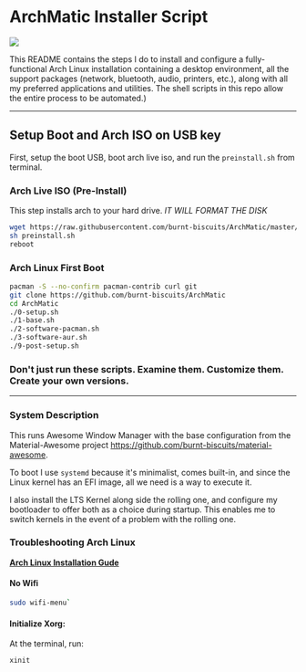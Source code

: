 # ArchMatic Installer Script

<img src="https://i.imgur.com/Yn29sze.png" />

This README contains the steps I do to install and configure a fully-functional Arch Linux installation containing a desktop environment, all the support packages (network, bluetooth, audio, printers, etc.), along with all my preferred applications and utilities. The shell scripts in this repo allow the entire process to be automated.)

---

## Setup Boot and Arch ISO on USB key

First, setup the boot USB, boot arch live iso, and run the `preinstall.sh` from terminal. 

### Arch Live ISO (Pre-Install)

This step installs arch to your hard drive. *IT WILL FORMAT THE DISK*

```bash
wget https://raw.githubusercontent.com/burnt-biscuits/ArchMatic/master/preinstall.sh
sh preinstall.sh
reboot
```

### Arch Linux First Boot

```bash
pacman -S --no-confirm pacman-contrib curl git
git clone https://github.com/burnt-biscuits/ArchMatic
cd ArchMatic
./0-setup.sh
./1-base.sh
./2-software-pacman.sh
./3-software-aur.sh
./9-post-setup.sh
```

### Don't just run these scripts. Examine them. Customize them. Create your own versions.

---

### System Description
This runs Awesome Window Manager with the base configuration from the Material-Awesome project <https://github.com/burnt-biscuits/material-awesome>.

To boot I use `systemd` because it's minimalist, comes built-in, and since the Linux kernel has an EFI image, all we need is a way to execute it.

I also install the LTS Kernel along side the rolling one, and configure my bootloader to offer both as a choice during startup. This enables me to switch kernels in the event of a problem with the rolling one.

### Troubleshooting Arch Linux

__[Arch Linux Installation Gude](https://github.com/rickellis/Arch-Linux-Install-Guide)__

#### No Wifi

```bash
sudo wifi-menu`
```

#### Initialize Xorg:
At the terminal, run:

```bash
xinit
```

